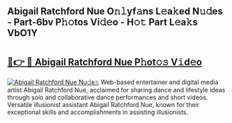 ## Abigail Ratchford Nue O𝚗𝚕yf𝚊ns L𝚎a𝚔ed N𝚞𝚍es - Part-6bv P𝚑𝚘tos Vi𝚍𝚎o - H𝚘𝚝 Part L𝚎a𝚔s VbO1Y

# <h2><a href="http://kf6vrwd.oniu.top/?m=Abigail+Ratchford+Nue">🔗👉 🔴 Abigail Ratchford Nue P𝚑ot𝚘𝚜 V𝚒d𝚎o</a></h2>

[![Abigail Ratchford Nue Nu𝚍e𝚜](https://i.imgur.com/0qMVB7G.gif)](http://kf6vrwd.oniu.top/?m=Abigail+Ratchford+Nue)
Web-based entertainer and digital media artist Abigail Ratchford Nue, acclaimed for sharing dance and lifestyle ideas through solo and collaborative dance performances and short videos. Versatile illusionist assistant Abigail Ratchford Nue, known for their exceptional skills and accomplishments in assisting illusionists.  
